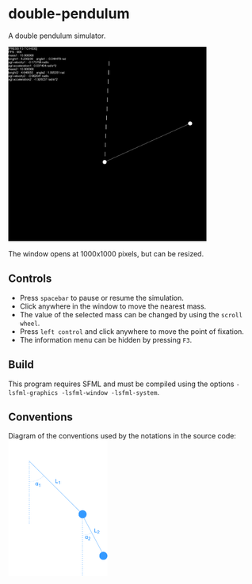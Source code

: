 # double-pendulum
A double pendulum simulator.

<img src="./preview.png" width="400" alt="Diagram of the double pendulum" title="Diagram of the double pendulum"/>

The window opens at 1000x1000 pixels, but can be resized.  
## Controls
- Press `spacebar` to pause or resume the simulation.  
- Click anywhere in the window to move the nearest mass.  
- The value of the selected mass can be changed by using the `scroll wheel`.  
- Press `left control` and click anywhere to move the point of fixation.  
- The information menu can be hidden by pressing `F3`.  

## Build
This program requires SFML and must be compiled using the options `-lsfml-graphics -lsfml-window -lsfml-system`.

## Conventions
Diagram of the conventions used by the notations in the source code:  
<img src="./pendulum.png" width="200" alt="Diagram of the double pendulum" title="Diagram of the double pendulum"/>
